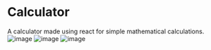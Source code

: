# Calculator
A calculator made using react for simple mathematical calculations.
![image](https://user-images.githubusercontent.com/72349617/185708146-81e8f3f7-3f5c-4c51-8c50-52125d0b8ed4.png)
![image](https://user-images.githubusercontent.com/72349617/185708226-d2512b3b-d22d-4bcb-aea9-e5ca4bfc310a.png)
![image](https://user-images.githubusercontent.com/72349617/185708244-bdc5b298-26b5-4af0-ad4c-b5b27f2d811a.png)
